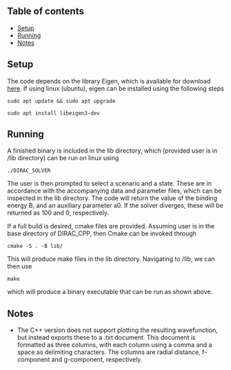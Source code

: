 ## Table of contents
* [Setup](#setup)
* [Running](#running)
* [Notes](#notes)
	
## Setup
The code depends on the library Eigen, which is available for download [here](http://eigen.tuxfamily.org/index.php?title=Main_Page#Download). If using linux (ubuntu), eigen can be installed using the following steps

    sudo apt update && sudo apt upgrade

    sudo apt install libeigen3-dev

## Running
A finished binary is included in the lib directory, which (provided user is in /lib directory) can be run on linux using 

    ./DIRAC_SOLVER

The user is then prompted to select a scenario and a state. These are in accordance with the accompanying data and parameter files, which can be inspected in the lib directory. The code will return the value of the binding energy B, and an auxiliary parameter a0. If the solver diverges, these will be returned as 100 and 0, respectively.

If a full build is desired, cmake files are provided. Assuming user is in the base directory of DIRAC_CPP, then Cmake can be invoked through

    cmake -S . -B lib/

This will produce make files in the lib directory. Navigating to /lib, we can then use

    make

which will produce a binary executable that can be run as shown above.

## Notes
- The C++ version does not support plotting the resulting wavefunction, but instead exports these to a .txt document. This document is formatted as three columns, with each column using a comma and a space as delimiting characters. The columns are radial distance, f-component and g-component, respectively.